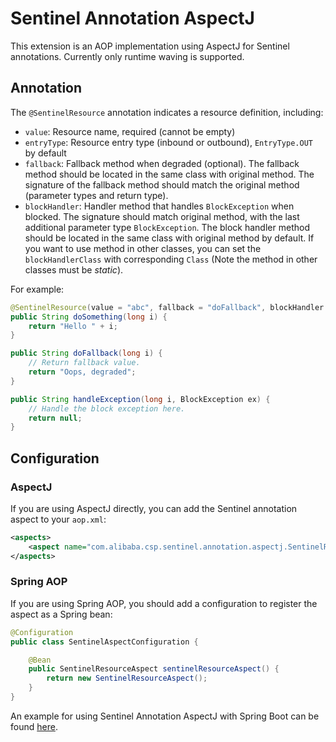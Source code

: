 # Sentinel Annotation AspectJ

This extension is an AOP implementation using AspectJ for Sentinel annotations.
Currently only runtime waving is supported.

## Annotation

The `@SentinelResource` annotation indicates a resource definition, including:

- `value`: Resource name, required (cannot be empty)
- `entryType`: Resource entry type (inbound or outbound), `EntryType.OUT` by default
- `fallback`: Fallback method when degraded (optional). The fallback method should be located in the same class with original method. The signature of the fallback method should match the original method (parameter types and return type).
- `blockHandler`: Handler method that handles `BlockException` when blocked. The signature should match original method, with the last additional parameter type `BlockException`. The block handler method should be located in the same class with original method by default. If you want to use method in other classes, you can set the `blockHandlerClass` with corresponding `Class` (Note the method in other classes must be *static*).

For example:

```java
@SentinelResource(value = "abc", fallback = "doFallback", blockHandler = "handleException")
public String doSomething(long i) {
    return "Hello " + i;
}

public String doFallback(long i) {
    // Return fallback value.
    return "Oops, degraded";
}

public String handleException(long i, BlockException ex) {
    // Handle the block exception here.
    return null;
}
```

## Configuration

### AspectJ

If you are using AspectJ directly, you can add the Sentinel annotation aspect to
your `aop.xml`:

```xml
<aspects>
    <aspect name="com.alibaba.csp.sentinel.annotation.aspectj.SentinelResourceAspect"/>
</aspects>
```

### Spring AOP

If you are using Spring AOP, you should add a configuration to register the aspect
as a Spring bean:

```java
@Configuration
public class SentinelAspectConfiguration {

    @Bean
    public SentinelResourceAspect sentinelResourceAspect() {
        return new SentinelResourceAspect();
    }
}
```

An example for using Sentinel Annotation AspectJ with Spring Boot can be found [here](https://github.com/alibaba/Sentinel/tree/master/sentinel-demo/sentinel-demo-annotation-spring-aop).